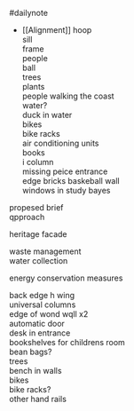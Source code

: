 #dailynote 

- [[Alignment]]
hoop  
sill  
frame  
people  
ball  
trees  
plants  
people walking the coast  
water?  
duck in water  
bikes  
bike racks  
air conditioning units  
books  
i column  
missing peice entrance  
edge bricks baskeball wall  
windows in study bayes

propesed brief  
qpproach  
  
heritage facade  
  
waste management  
water collection  
  
energy conservation measures

back edge h wing  
universal columns  
edge of wond wqll x2  
automatic door  
desk in entrance  
bookshelves for childrens room  
bean bags?  
trees  
bench in walls  
bikes  
bike racks?  
other hand rails